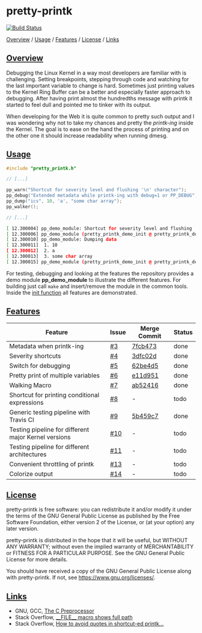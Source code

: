 # pretty-printk

[![Build Status](https://travis-ci.org/tpiekarski/pretty-printk.svg?branch=master)](https://travis-ci.org/tpiekarski/pretty-printk)

[Overview](#overview) / [Usage](#usage) / [Features](#features) / [License](#license) / [Links](#links)

## [Overview](#overview)

Debugging the Linux Kernel in a way most developers are familiar with is challenging. Setting breakpoints, stepping
through code and watching for the last important variable to change is hard. Sometimes just printing values to the
Kernel Ring Buffer can be a better and especially faster approach to debugging. After having print almost the
hundredths message with printk it started to feel dull and pointed me to tinker with its output.

When developing for the Web it is quite common to pretty such output and I was wondering why not to take my chances
and pretty the *printk-ing* inside the Kernel. The goal is to ease on the hand the process of printing and on the
other one it should increase readability when running dmesg.

## [Usage](#usage-testing-playing)

```c
#include "pretty_printk.h"

// [...]

pp_warn("Shortcut for severity level and flushing '\n' character");
pp_debug("Extended metadata while printk-ing with debug=1 or PP_DEBUG");
pp_dump("ics", 10, 'a', "some char array");
pp_walker();

// [...]
```

```sh
[ 12.300004] pp_demo_module: Shortcut for severity level and flushing '\n' character
[ 12.300006] pp_demo_module (pretty_printk_demo_init @ pretty_printk_demo.c, 61): Extended metadata while printk-ing with debug=1 or PP_DEBUG
[ 12.300010] pp_demo_module: Dumping data
[ 12.300011]  1. 10
[ 12.300012]  2. a
[ 12.300013]  3. some char array
[ 12.300015] pp_demo_module (pretty_printk_demo_init @ pretty_printk_demo.c, 67): "It worked up to this line"
```

For testing, debugging and looking at the features the repository provides a demo module **pp_demo_module** to illustrate
the different features. For building just call ```make``` and insert/remove the module in the common tools. Inside the
[init function](https://github.com/tpiekarski/pretty-printk/blob/master/pretty_printk_demo.c#L36) all features
are demonstrated.

## [Features](#features)

Feature|Issue|Merge Commit|Status
---|---|---|---
Metadata when printk-ing| [#3](https://github.com/tpiekarski/pretty-printk/issues/3) | [7fcb473](https://github.com/tpiekarski/pretty-printk/commit/7fcb4734ef52453069d364074a28a5c6273242f6) | done
Severity shortcuts| [#4](https://github.com/tpiekarski/pretty-printk/issues/4) | [3dfc02d](https://github.com/tpiekarski/pretty-printk/commit/3dfc02d468fdc9c401f3b24c3c3b9a15b3043bce) | done
Switch for debugging| [#5](https://github.com/tpiekarski/pretty-printk/issues/5) | [62be4d5](https://github.com/tpiekarski/pretty-printk/commit/62be4d5c13a6e5bb1de8cc8e2a8fc95c28b7cf53) | done
Pretty print of multiple variables| [#6](https://github.com/tpiekarski/pretty-printk/issues/6) | [e11d951](https://github.com/tpiekarski/pretty-printk/commit/e11d951551ff51835290e3465936acfade182025) | done
Walking Macro| [#7](https://github.com/tpiekarski/pretty-printk/issues/7) | [ab52416](https://github.com/tpiekarski/pretty-printk/commit/ab5241608e3c6915424e9311a4b499a843b20166) | done
Shortcut for printing conditional expressions | [#8](https://github.com/tpiekarski/pretty-printk/issues/8) | - | todo
Generic testing pipeline with Travis CI | [#9](https://github.com/tpiekarski/pretty-printk/issues/9) | [5b459c7](https://github.com/tpiekarski/pretty-printk/commit/5b459c7db35563bf5f931c9322eb8a22fc1172f2) | done
Testing pipeline for different major Kernel versions | [#10](https://github.com/tpiekarski/pretty-printk/issues/10) | - | todo
Testing pipeline for different architectures | [#11](https://github.com/tpiekarski/pretty-printk/issues/11) | - | todo
Convenient throttling of printk | [#13](https://github.com/tpiekarski/pretty-printk/issues/13) | - | todo
Colorize output | [#14](https://github.com/tpiekarski/pretty-printk/issues/14) | - | todo

## [License](#license)

pretty-printk is free software: you can redistribute it and/or modify it under the terms of the GNU General Public
License as published by the Free Software Foundation, either version 2 of the License, or (at your option) any later
version.

pretty-printk is distributed in the hope that it will be useful, but WITHOUT ANY WARRANTY; without even the implied
warranty of MERCHANTABILITY or FITNESS FOR A PARTICULAR PURPOSE. See the GNU General Public License for more details.

You should have received a copy of the GNU General Public License along with pretty-printk.
If not, see [<https://www.gnu.org/licenses/>](https://www.gnu.org/licenses/).

## [Links](#links)

- GNU, GCC, [The C Preprocessor](https://gcc.gnu.org/onlinedocs/cpp/index.html#SEC_Contents)
- Stack Overflow, [\_\_FILE\_\_ macro shows full path](https://stackoverflow.com/questions/8487986/file-macro-shows-full-path)
- Stack Overflow, [How to avoid quotes in shortcut-ed printk...](https://stackoverflow.com/questions/61747599/how-to-avoid-quotes-in-shortcut-ed-printk-macros-inside-linux-kernel-mod)
